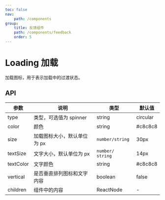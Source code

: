 ```yaml
---
toc: false
nav:
    path: /components
group:
    title: 反馈组件
    path: /components/feedback
    order: 5
---
```


# Loading 加载

加载图标，用于表示加载中的过渡状态。

<code src="./demo/index.tsx"></code>

## API

| 参数      | 说明                        | 类型             | 默认值   |
| --------- | --------------------------- | ---------------- | -------- |
| type      | 类型，可选值为 spinner      | string           | circular |
| color     | 颜色                        | string           | #c8c8c8  |
| size      | 加载图标大小，默认单位为 px | `number/string`  | 30px     |
| textSize  | 文字大小，默认单位为 px     | `number/ string` | 14px     |
| textColor | 文字颜色                    | string           | #c8c8c8  |
| vertical  | 是否垂直排列图标和文字内容  | boolean          | false    |
| children  | 组件中的内容                | ReactNode        | -        |
